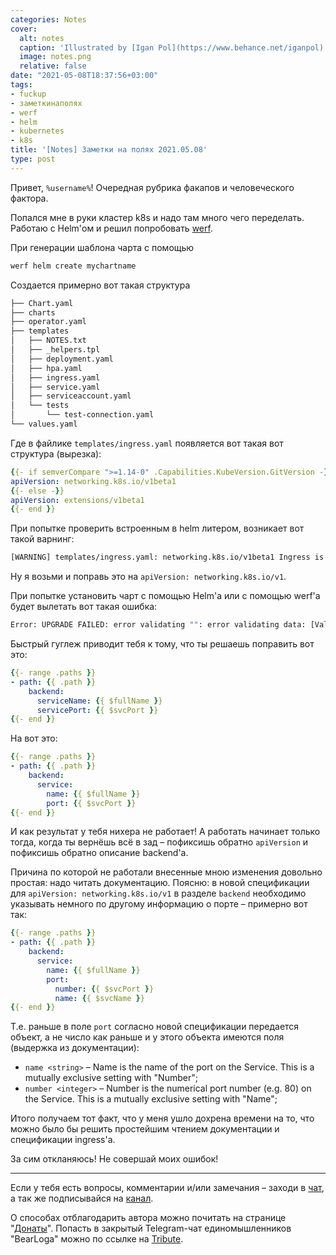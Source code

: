 ```yaml
---
categories: Notes
cover:
  alt: notes
  caption: 'Illustrated by [Igan Pol](https://www.behance.net/iganpol)'
  image: notes.png
  relative: false
date: "2021-05-08T18:37:56+03:00"
tags:
- fuckup
- заметкинаполях
- werf
- helm
- kubernetes
- k8s
title: '[Notes] Заметки на полях 2021.05.08'
type: post
---
```


Привет, `%username%`! Очередная рубрика факапов и человеческого фактора.

Попался мне в руки кластер k8s и надо там много чего переделать. Работаю с Helm'ом и решил попробовать [werf](https://werf.io).

При генерации шаблона чарта с помощью

```bash
werf helm create mychartname
```

Создается примерно вот такая структура

```bash
├── Chart.yaml
├── charts
├── operator.yaml
├── templates
│   ├── NOTES.txt
│   ├── _helpers.tpl
│   ├── deployment.yaml
│   ├── hpa.yaml
│   ├── ingress.yaml
│   ├── service.yaml
│   ├── serviceaccount.yaml
│   └── tests
│       └── test-connection.yaml
└── values.yaml
```

Где в файлике `templates/ingress.yaml` появляется вот такая вот структура (вырезка):

```yaml
{{- if semverCompare ">=1.14-0" .Capabilities.KubeVersion.GitVersion -}}
apiVersion: networking.k8s.io/v1beta1
{{- else -}}
apiVersion: extensions/v1beta1
{{- end }}
```

При попытке проверить встроенным в helm литером, возникает вот такой варнинг:

```bash
[WARNING] templates/ingress.yaml: networking.k8s.io/v1beta1 Ingress is deprecated in v1.19+, unavailable in v1.22+; use networking.k8s.io/v1 Ingress
```

Ну я возьми и поправь это на `apiVersion: networking.k8s.io/v1`.

При попытке установить чарт с помощью Helm'а или с помощью werf'а будет вылетать вот такая ошибка:

```bash
Error: UPGRADE FAILED: error validating "": error validating data: [ValidationError(Ingress.spec.rules[0].http.paths[0].backend): unknown field "serviceName" in io.k8s.api.networking.v1.IngressBackend, ValidationError(Ingress.spec.rules[0].http.paths[0].backend): unknown field "servicePort" in io.k8s.api.networking.v1.IngressBackend]
```

Быстрый гуглеж приводит тебя к тому, что ты решаешь поправить вот это:

```yaml
{{- range .paths }}
- path: {{ .path }}
    backend:
      serviceName: {{ $fullName }}
      servicePort: {{ $svcPort }}
{{- end }}
```

На вот это:

```yaml
{{- range .paths }}
- path: {{ .path }}
    backend:
      service:
        name: {{ $fullName }}
        port: {{ $svcPort }}
{{- end }}
```

И как результат у тебя нихера не работает! А работать начинает только тогда, когда ты вернёшь всё в зад – пофиксишь обратно `apiVersion` и пофиксишь обратно описание backend'а.

Причина по которой не работали внесенные мною изменения довольно простая: надо читать документацию. Поясню: в новой спецификации для `apiVersion: networking.k8s.io/v1` в разделе `backend` необходимо указывать немного по другому информацию о порте – примерно вот так:

```yaml
{{- range .paths }}
- path: {{ .path }}
    backend:
      service:
        name: {{ $fullName }}
        port:
          number: {{ $svcPort }}
          name: {{ $svcName }}
{{- end }}
```

Т.е. раньше в поле `port` согласно новой спецификации передается объект, а не число как раньше и у этого объекта имеются поля (выдержка из документации):

- `name <string>` – Name is the name of the port on the Service. This is a mutually exclusive setting with "Number";
- `number <integer>` – Number is the numerical port number (e.g. 80) on the Service. This is a mutually exclusive setting with "Name";

Итого получаем тот факт, что у меня ушло дохрена времени на то, что можно было бы решить простейшим чтением документации и спецификации ingress'a.

За сим откланяюсь! Не совершай моих ошибок!

---

Если у тебя есть вопросы, комментарии и/или замечания – заходи в [чат](https://ttttt.me/jtprogru_chat), а так же подписывайся на [канал](https://ttttt.me/jtprogru_channel).

О способах отблагодарить автора можно почитать на странице "[Донаты](https://jtprog.ru/donations/)". Попасть в закрытый Telegram-чат единомышленников "BearLoga" можно по ссылке на [Tribute](https://web.tribute.tg/s/oRV).
